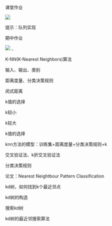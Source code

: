 

课堂作业

![](https://vip2.loli.io/2023/10/26/gOwxHMWJeabYmDn.webp)

提示：队列实现

期中作业

![](https://vip2.loli.io/2023/10/28/XdurkOgEsL4cC3K.webp) 、

K-NN(K-Nearest Neighbors)算法

输入、输出、类别

距离度量、分类决策规则

闵式距离

k值的选择

k较小

k较大

k值的选择

knn方法的模型：训练集+距离度量+分类决策规则+k

交叉验证法、k折交叉验证法

分类决策规则

论文：Nearest Neightbour Pattern Classification

kd树，如何找到k个最近邻点

kd树的构造

搜索kd树

kd树的最近邻搜索算法


